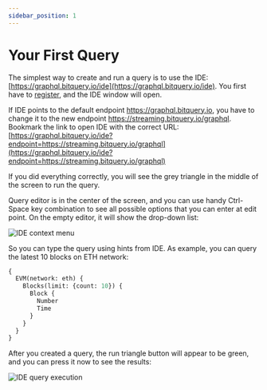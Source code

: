 ```yaml
---
sidebar_position: 1
---
```


# Your First Query

The simplest way to create and run a query is to use the IDE: [https://graphql.bitquery.io/ide](https://graphql.bitquery.io/ide).
You first have to [register](../ide/login), and the IDE window will open.

If IDE points to the default endpoint https://graphql.bitquery.io, you have to change it to the new endpoint
https://streaming.bitquery.io/graphql. Bookmark the link to open IDE with the
correct URL: [https://graphql.bitquery.io/ide?endpoint=https://streaming.bitquery.io/graphql](https://graphql.bitquery.io/ide?endpoint=https://streaming.bitquery.io/graphql)

If you did everything correctly, you will 
see the grey triangle in the middle of the screen to run the query.

Query editor is in the center of the screen, and you can use handy Ctrl-Space key
combination to see all possible options that you can enter at edit point. On the empty 
editor, it will show the drop-down list:

![IDE context menu](https://github.com/mayowaolatunji/streaming-data-platform-docs/blob/3f6bd0288913b4ee69ab3b63d1ba9de07876d0b0/static/img/ide/context_menu.png)

So you can type the query using hints from IDE. As example, you can
query the latest 10 blocks on ETH network:

```graphql
{
  EVM(network: eth) {
    Blocks(limit: {count: 10}) {
      Block {
        Number
        Time
      }
    }
  }
}
```

After you created a query, the run triangle button will appear to be green, 
and you can press it now to see the results:

![IDE query execution](/img/ide/query_execution.png)


